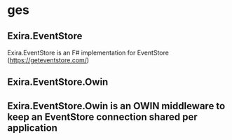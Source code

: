 # ges

## Exira.EventStore

Exira.EventStore is an F# implementation for EventStore (https://geteventstore.com/)

## Exira.EventStore.Owin

## Exira.EventStore.Owin is an OWIN middleware to keep an EventStore connection shared per application